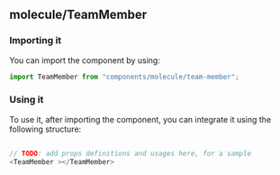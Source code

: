 ## molecule/TeamMember

<!-- TODO: add a description here! -->

### Importing it

You can import the component by using:

```js
import TeamMember from "components/molecule/team-member";
```

### Using it

To use it, after importing the component, you can integrate it using the following structure:

```js

// TODO: add props definitions and usages here, for a sample
<TeamMember ></TeamMember>

```